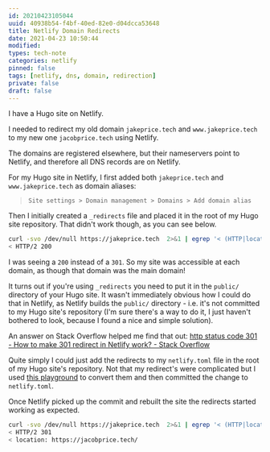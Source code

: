 ```yaml
---
id: 20210423105044
uuid: 40938b54-f4bf-40ed-82e0-d04dcca53648
title: Netlify Domain Redirects
date: 2021-04-23 10:50:44
modified: 
types: tech-note
categories: netlify
pinned: false
tags: [netlify, dns, domain, redirection]
private: false
draft: false
---
```


I have a Hugo site on Netlify.

I needed to redirect my old domain `jakeprice.tech` and `www.jakeprice.tech` to my new one `jacobprice.tech` using Netlify.

The domains are registered elsewhere, but their nameservers point to Netlify, and therefore all DNS records are on Netlify.

For my Hugo site in Netlify, I first added both `jakeprice.tech` and `www.jakeprice.tech` as domain aliases:

> `Site settings > Domain management > Domains > Add domain alias`

Then I initially created a `_redirects` file and placed it in the root of my Hugo site repository. That didn't work though, as you can see below.

```sh
curl -svo /dev/null https://jakeprice.tech  2>&1 | egrep '< (HTTP|location)'
< HTTP/2 200
```

I was seeing a `200` instead of a `301`. So my site was accessible at each domain, as though that domain was the main domain!

It turns out if you're using `_redirects` you need to put it in the `public/` directory of your Hugo site. It wasn't immediately obvious how I could do that in Netlify, as Netlify builds the `public/` directory - i.e. it's not committed to my Hugo site's repository (I'm sure there's a way to do it, I just haven't bothered to look, because I found a nice and simple solution).

An answer on Stack Overflow helped me find that out: [http status code 301 - How to make 301 redirect in Netlify work? - Stack Overflow](https://stackoverflow.com/questions/54207804/how-to-make-301-redirect-in-netlify-work)

Quite simply I could just add the redirects to my `netlify.toml` file in the root of my Hugo site's repository. Not that my redirect's were complicated but I used [this playground](https://play.netlify.com/redirects) to convert them and then committed the change to `netlify.toml`. 

Once Netlify picked up the commit and rebuilt the site the redirects started working as expected.

```sh
curl -svo /dev/null https://jakeprice.tech  2>&1 | egrep '< (HTTP|location)'
< HTTP/2 301
< location: https://jacobprice.tech/
```

